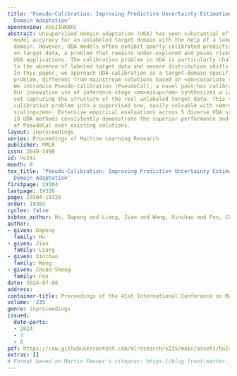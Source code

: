 ```yaml
---
title: 'Pseudo-Calibration: Improving Predictive Uncertainty Estimation in Unsupervised
  Domain Adaptation'
openreview: XnsI1HKAKC
abstract: Unsupervised domain adaptation (UDA) has seen substantial efforts to improve
  model accuracy for an unlabeled target domain with the help of a labeled source
  domain. However, UDA models often exhibit poorly calibrated predictive uncertainty
  on target data, a problem that remains under-explored and poses risks in safety-critical
  UDA applications. The calibration problem in UDA is particularly challenging due
  to the absence of labeled target data and severe distribution shifts between domains.
  In this paper, we approach UDA calibration as a target-domain-specific unsupervised
  problem, different from mainstream solutions based on <em>covariate shift</em>.
  We introduce Pseudo-Calibration (PseudoCal), a novel post-hoc calibration framework.
  Our innovative use of inference-stage <em>mixup</em> synthesizes a labeled pseudo-target
  set capturing the structure of the real unlabeled target data. This turns the unsupervised
  calibration problem into a supervised one, easily solvable with <em>temperature
  scaling</em>. Extensive empirical evaluations across 5 diverse UDA scenarios involving
  10 UDA methods consistently demonstrate the superior performance and versatility
  of PseudoCal over existing solutions.
layout: inproceedings
series: Proceedings of Machine Learning Research
publisher: PMLR
issn: 2640-3498
id: hu24i
month: 0
tex_title: 'Pseudo-Calibration: Improving Predictive Uncertainty Estimation in Unsupervised
  Domain Adaptation'
firstpage: 19304
lastpage: 19326
page: 19304-19326
order: 19304
cycles: false
bibtex_author: Hu, Dapeng and Liang, Jian and Wang, Xinchao and Foo, Chuan-Sheng
author:
- given: Dapeng
  family: Hu
- given: Jian
  family: Liang
- given: Xinchao
  family: Wang
- given: Chuan-Sheng
  family: Foo
date: 2024-07-08
address:
container-title: Proceedings of the 41st International Conference on Machine Learning
volume: '235'
genre: inproceedings
issued:
  date-parts:
  - 2024
  - 7
  - 8
pdf: https://raw.githubusercontent.com/mlresearch/v235/main/assets/hu24i/hu24i.pdf
extras: []
# Format based on Martin Fenner's citeproc: https://blog.front-matter.io/posts/citeproc-yaml-for-bibliographies/
---
```

